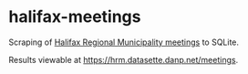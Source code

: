 # halifax-meetings

Scraping of
[Halifax Regional Municipality meetings](https://www.halifax.ca/city-hall/agendas-meetings-reports)
to SQLite.

Results viewable at https://hrm.datasette.danp.net/meetings.
